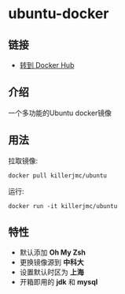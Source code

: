 # ubuntu-docker

## 链接

+ [转到 Docker Hub](https://hub.docker.com/r/killerjmc/ubuntu)


## 介绍

一个多功能的Ubuntu docker镜像

## 用法

拉取镜像:

```shell
docker pull killerjmc/ubuntu
```

运行:

```shell
docker run -it killerjmc/ubuntu
```

## 特性

+ 默认添加 **Oh My Zsh**
+ 更换镜像源到 **中科大**
+ 设置默认时区为 **上海**
+ 开箱即用的 **jdk** 和 **mysql**

